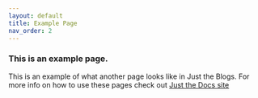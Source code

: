 ```yaml
---
layout: default
title: Example Page
nav_order: 2
---
```


### This is an example page.


This is an example of what another page looks like in Just the Blogs.
For more info on how to use these pages check out [Just the Docs site]()

